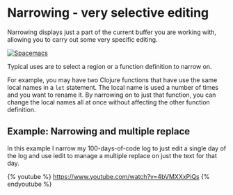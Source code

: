 # Narrowing - very selective editing

Narrowing displays just a part of the current buffer you are working with, allowing you to carry out some very specific editing.

[![Spacemacs](/images/spacemacs-narrow-numbers-menu.png)](/images/spacemacs-narrow-numbers-menu.png)


Typical uses are to select a region or a function definition to narrow on.

For example, you may have two Clojure functions that have use the same local names in a `let` statement.  The local name is used a number of times and you want to rename it.  By narrowing on to just that function, you can change the local names all at once without affecting the other function definition.


## Example: Narrowing and multiple replace

In this example I narrow my 100-days-of-code log to just edit a single day of the log and use iedit to manage a multiple replace on just the text for that day.

{% youtube %}
https://www.youtube.com/watch?v=4bVMXXxPiQs
{% endyoutube %}
